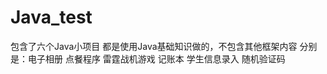 # Java_test
包含了六个Java小项目
都是使用Java基础知识做的，不包含其他框架内容
分别是：电子相册
        点餐程序
        雷霆战机游戏
        记账本
        学生信息录入
        随机验证码
